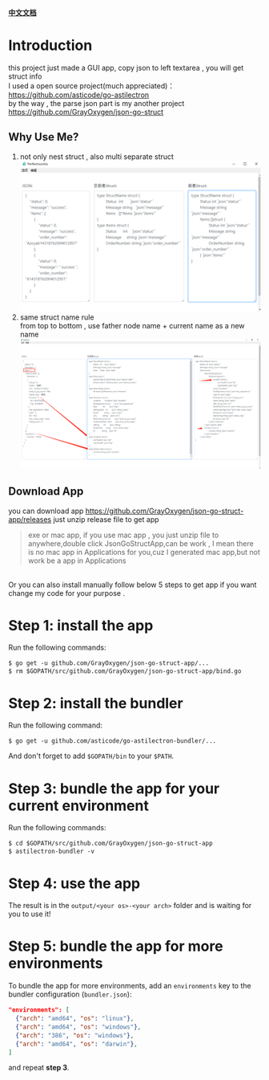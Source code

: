 <b>[中文文档](https://github.com/GrayOxygen/json-go-struct-app/blob/master/README-CN.md "中文文档")</b>
# Introduction
this project just made a GUI app, copy json to left textarea , you will get struct info <br>
I used a open source project(much appreciated)：https://github.com/asticode/go-astilectron<br>
by the way , the parse json part is my another project https://github.com/GrayOxygen/json-go-struct
## Why Use Me?
1. not only nest struct , also multi separate struct<br>
![screenshot](screenshot.png)
2. same struct name rule<br>
    from top to bottom , use father node name + current name as a new name
![screenshot](screenshot3.png)
## Download App
you can download app  https://github.com/GrayOxygen/json-go-struct-app/releases just unzip release file to get app

>exe or mac app, if you use mac app , you just unzip file to anywhere,double click JsonGoStructApp,can be work , I mean there is no mac app in Applications for you,cuz I generated mac app,but not work be a app in Applications

</br> Or you can also install manually follow below 5 steps to get app if you want change my code for your purpose .


# Step 1: install the app

Run the following commands:

    $ go get -u github.com/GrayOxygen/json-go-struct-app/...
    $ rm $GOPATH/src/github.com/GrayOxygen/json-go-struct-app/bind.go

# Step 2: install the bundler

Run the following command:

    $ go get -u github.com/asticode/go-astilectron-bundler/...
    
And don't forget to add `$GOPATH/bin` to your `$PATH`.
    
# Step 3: bundle the app for your current environment

Run the following commands:

    $ cd $GOPATH/src/github.com/GrayOxygen/json-go-struct-app
    $ astilectron-bundler -v
    
# Step 4: use the app

The result is in the `output/<your os>-<your arch>` folder and is waiting for you to use it!

# Step 5: bundle the app for more environments

To bundle the app for more environments, add an `environments` key to the bundler configuration (`bundler.json`):

```json
"environments": [
  {"arch": "amd64", "os": "linux"},
  {"arch": "amd64", "os": "windows"},
  {"arch": "386", "os": "windows"},
  {"arch": "amd64", "os": "darwin"},
]
```

and repeat **step 3**.
